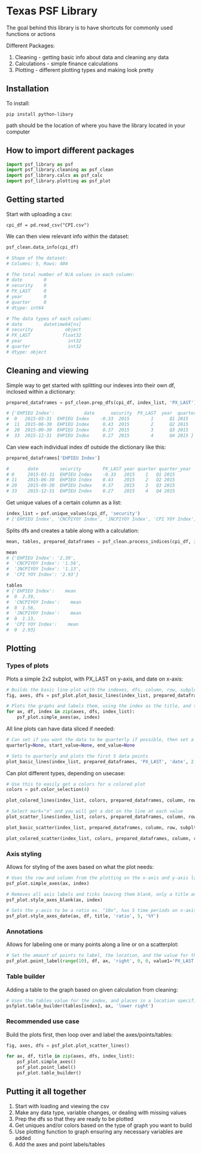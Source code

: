 # Texas PSF Library

The goal behind this library is to have  shortcuts for commonly used functions or actions

Different Packages:
1. Cleaning - getting basic info about data and cleaning any data
2. Calculations - simple finance calculations
3. Plotting - different plotting types and making look pretty 

## Installation

To install: 

`pip install python-libary`

path should be the location of where you have the library located in your computer

## How to import different packages

```python
import psf_library as psf
import psf_library.cleaning as psf_clean
import psf_library.calcs as psf_calc
import psf_library.plotting as psf_plot
```

## Getting started

Start with uploading a csv:

` cpi_df = pd.read_csv("CPI.csv") `

We can then view relevant info within the dataset:
``` python
psf_clean.data_info(cpi_df) 

# Shape of the dataset: 
# Columns: 5, Rows: 404

# The total number of N/A values in each column: 
# date        0
# security    0
# PX_LAST     0
# year        0
# quarter     0
# dtype: int64 

# The data types of each column: 
# date        datetime64[ns]
# security            object
# PX_LAST            float32
# year                 int32
# quarter              int32
# dtype: object 
```

## Cleaning and viewing

Simple way to get started with splitting our indexes into their own df, inclosed within a dictionary:
``` python 
prepared_dataframes = psf_clean.prep_dfs(cpi_df, index_list, 'PX_LAST')

# {'EHPIEU Index':           date      security  PX_LAST  year  quarter quarter_year
#  0   2015-03-31  EHPIEU Index    -0.33  2015        1      Q1 2015
#  11  2015-06-30  EHPIEU Index     0.43  2015        2      Q2 2015
#  20  2015-09-30  EHPIEU Index     0.37  2015        3      Q3 2015
#  33  2015-12-31  EHPIEU Index     0.27  2015        4      Q4 2015 }
```

Can view each individual index df outside the dictionary like this:
``` python 
prepared_dataframes['EHPIEU Index']

#       date	    security	    PX_LAST	year quarter quarter_year
# 0     2015-03-31	EHPIEU Index	-0.33	2015	1	Q1 2015
# 11	2015-06-30	EHPIEU Index	0.43	2015	2	Q2 2015
# 20	2015-09-30	EHPIEU Index	0.37	2015	3	Q3 2015
# 33	2015-12-31	EHPIEU Index	0.27	2015	4	Q4 2015
```

Get unique values of a certain column as a list:
``` python 
index_list = psf.unique_values(cpi_df, 'security')
# ['EHPIEU Index', 'CNCPIYOY Index', 'JNCPIYOY Index', 'CPI YOY Index']
```

Splits dfs and creates a table along with a calculation:

``` python 
mean, tables, prepared_dataframes = psf_clean.process_indices(cpi_df, index_list,'PX_LAST', 'mean')

mean
# {'EHPIEU Index': '2.39',
#  'CNCPIYOY Index': '1.56',
#  'JNCPIYOY Index': '1.13',
#  'CPI YOY Index': '2.93'}

tables 
# {'EHPIEU Index':    mean
#  0  2.39,
#  'CNCPIYOY Index':    mean
#  0  1.56,
#  'JNCPIYOY Index':    mean
#  0  1.13,
#  'CPI YOY Index':    mean
#  0  2.93}
```

## Plotting

### Types of plots
Plots a simple 2x2 subplot, with PX_LAST on y-axis, and date on x-axis:
``` python
# Builds the basic line plot with the indexes, dfs, column, row, subplot rows/columns, and figure size
fig, axes, dfs = psf_plot.plot_basic_lines(index_list, prepared_dataframes, 'PX_LAST', 'date', 2, 2, (12,8))

# Plots the graphs and labels them, using the index as the title, and the column/row for x/y axis
for ax, df, index in zip(axes, dfs, index_list):
    psf_plot.simple_axes(ax, index)
```

All line plots can have data sliced if needed:
``` python 
# Can set if you want the data to be quarterly if possible, then set a range for the values
quarterly=None, start_value=None, end_value=None

# Sets to quarterly and plots the first 5 data points
plot_basic_lines(index_list, prepared_dataframes, 'PX_LAST', 'date', 2, 2, (12,8), True, 0, 5)
```

Can plot different types, depending on usecase: 
``` python
# Use this to easily get a colors for a colored plot
colors = psf.color_selection(4)

plot_colored_lines(index_list, colors, prepared_dataframes, column, row, subplt_row, subplot_col, figsize)

# Select mark="o" and you will get a dot on the line at each value
plot_scatter_lines(index_list, colors, prepared_dataframes, column, row, subplt_row, subplot_col, figsize, mark)

plot_basic_scatter(index_list, prepared_dataframes, column, row, subplt_row, subplot_col, figsize)

plot_colored_scatter(index_list, colors, prepared_dataframes, column, row, subplt_row, subplot_col, figsize)
```

### Axis styling
Allows for styling of the axes based on what the plot needs:
``` python 
# Uses the row and column from the plotting on the x-axis and y-axis labels, uses index for title
psf_plot.simple_axes(ax, index)

# Removes all axis labels and ticks leaving them blank, only a title and the subplot box 
psf_plot.style_axes_blank(ax, index)

# Sets the y-axis to be a ratio ex. "10x", has 5 time periods on x-axis, and sets date to be in year format
psf_plot.style_axes_date(ax, df, title, 'ratio', 5, '%Y')
```
### Annotations
Allows for labeling one or many points along a line or on a scatterplot:
``` python 
# Set the amount of points to label, the location, and the value for the label
psf_plot.point_label(range(10), df, ax, 'right', 0, 0, value1='PX_LAST', row='date')
```

### Table builder
Adding a table to the graph based on given calculation from cleaning:
``` python 
# Uses the tables value for the index, and places in a location specified by the function
psfplot.table_builder(tables[index], ax, 'lower right')
```

### Recommended use case
Build the plots first, then loop over and label the axes/points/tables:
``` python
fig, axes, dfs = psf_plot.plot_scatter_lines()

for ax, df, title in zip(axes, dfs, index_list):
    psf_plot.simple_axes()
    psf_plot.point_label()
    psf_plot.table_builder()
```

## Putting it all together

1. Start with loading and viewing the csv
2. Make any data type, variable changes, or dealing with missing values
3. Prep the dfs so that they are ready to be plotted
4. Get uniques and/or colors based on the type of graph you want to build
5. Use plotting function to graph ensuring any necessary variables are added
6. Add the axes and point labels/tables
